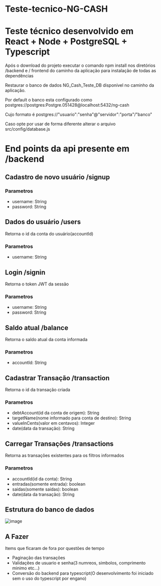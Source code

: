# Teste-tecnico-NG-CASH

# Teste técnico desenvolvido em React + Node + PostgreSQL + Typescript

Após o download do projeto executar o comando npm install nos diretórios /backend e / frontend do caminho da aplicação para instalação de todas as dependências

Restaurar o banco de dados NG_Cash_Teste_DB disponível no caminho da aplicação.

Por default o banco esta configurado como postgres://postgres:Postgre.051428@localhost:5432/ng-cash

Cujo formato é postgres://"usuario":"senha"@"servidor":"porta"/"banco"

Caso opte por usar de forma diferente alterar o arquivo src/config/database.js

# End points da api presente em /backend

## Cadastro de novo usuário /signup 

### Parametros 

* username: String
* password: String

## Dados do usuário /users 
Retorna o id da conta do usuário(accountId)

### Parametros 

* username: String

## Login /signin 
Retorna o token JWT da sessão

### Parametros 

* username: String
* password: String

## Saldo atual /balance 
Retorna o saldo atual da conta informada

### Parametros 

* accountId: String


## Cadastrar Transação /transaction 
Retorna o id da transação criada

### Parametros 

* debtAccount(id da conta de origem): String
* targetName(nome informado para conta de destino): String
* valueInCents(valor em centavos): Integer
* date(data da transação): String

## Carregar Transações /transactions 
Retorna as transações existentes para os filtros informados

### Parametros 

* accountId(id da conta): String
* entradas(somente entrada): boolean
* saidas(somente saidas): boolean
* date(data da transação): String

## Estrutura do banco de dados


![image](https://user-images.githubusercontent.com/46696558/202862966-7fc3237e-8bf0-494b-ad4e-a6b0e6907e90.png)



## A Fazer
Items que ficaram de fora por questões de tempo

* Paginação das transações
* Validaçêes de usuario e senha(3 numreos, simbolos, comprimento minimo etc...)
* Conversão do backend para typescript(O desenvolvimento foi iniciado sem o uso do typescript por engano)



